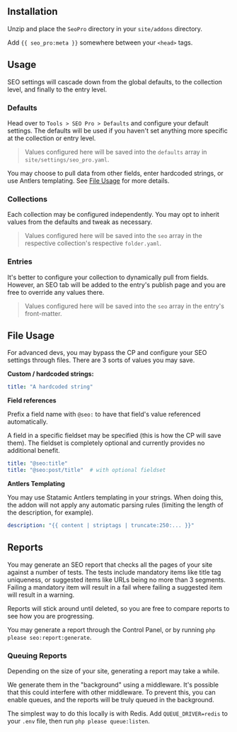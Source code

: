 ## Installation

Unzip and place the `SeoPro` directory in your `site/addons` directory.

Add `{{ seo_pro:meta }}` somewhere between your `<head>` tags.

## Usage

SEO settings will cascade down from the global defaults, to the collection level, and finally to the entry level.

### Defaults

Head over to `Tools > SEO Pro > Defaults` and configure your default settings. The defaults will be used if you haven't set anything more specific at the collection or entry level.

> Values configured here will be saved into the `defaults` array in `site/settings/seo_pro.yaml`.

You may choose to pull data from other fields, enter hardcoded strings, or use Antlers templating. See [File Usage](#file-usage) for more details.

### Collections

Each collection may be configured independently. You may opt to inherit values from the defaults and tweak as necessary.

> Values configured here will be saved into the `seo` array in the respective collection's respective `folder.yaml`.

### Entries

It's better to configure your collection to dynamically pull from fields. However, an SEO tab will be added to the entry's publish page and you are free to override any values there.

> Values configured here will be saved into the `seo` array in the entry's front-matter.


## File Usage

For advanced devs, you may bypass the CP and configure your SEO settings through files. There are 3 sorts of values you may save.

**Custom / hardcoded strings:**

``` yaml
title: "A hardcoded string"
```

**Field references**

Prefix a field name with `@seo:` to have that field's value referenced automatically.

A field in a specific fieldset may be specified (this is how the CP will save them). The fieldset is completely optional and currently provides no additional benefit.

``` yaml
title: "@seo:title"
title: "@seo:post/title"  # with optional fieldset
```

**Antlers Templating**

You may use Statamic Antlers templating in your strings. When doing this, the addon will not apply any automatic parsing rules (limiting the length of the description, for example).

``` yaml
description: "{{ content | striptags | truncate:250:... }}"
```

## Reports

You may generate an SEO report that checks all the pages of your site against a number of tests. The tests include mandatory items like title tag uniqueness, or suggested items like URLs being no more than 3 segments. Failing a mandatory item will result in a fail where failing a suggested item will result in a warning.

Reports will stick around until deleted, so you are free to compare reports to see how you are progressing.

You may generate a report through the Control Panel, or by running `php please seo:report:generate`.

### Queuing Reports

Depending on the size of your site, generating a report may take a while.

We generate them in the "background" using a middleware. It's possible that this could interfere with other middleware. To prevent this, you can enable queues, and the reports will be truly queued in the background.

The simplest way to do this locally is with Redis. Add `QUEUE_DRIVER=redis` to your `.env` file, then run `php please queue:listen`.
